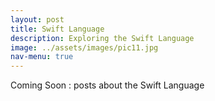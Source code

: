 ```yaml
---
layout: post
title: Swift Language
description: Exploring the Swift Language
image: ../assets/images/pic11.jpg
nav-menu: true
---
```


Coming Soon : posts about the Swift Language

